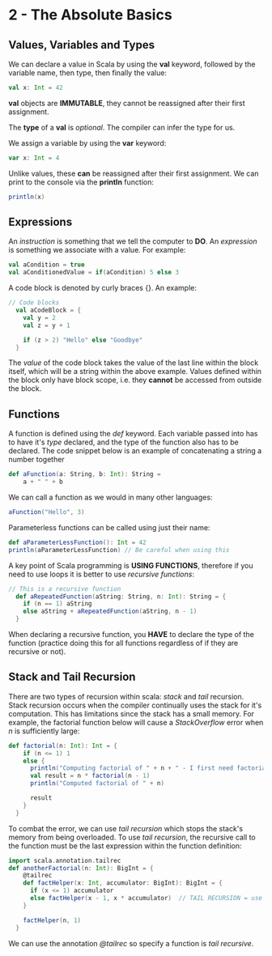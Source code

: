 # 2 - The Absolute Basics

## Values, Variables and Types

We can declare a value in Scala by using the **val** keyword, followed by the variable name, then type,
then finally the value:
```scala
val x: Int = 42
```
**val** objects are **IMMUTABLE**, they cannot be reassigned 
after their first assignment. 

The **type** of a **val** is _optional_. The compiler can 
infer the type for us.

We assign a variable by using the **var** keyword:
```scala
var x: Int = 4
```

Unlike values, these **can** be reassigned after their first assignment.
We can print to the console via the **println** function:
```scala
println(x)
```

## Expressions
An _instruction_ is something that we tell the computer to **DO**.
An _expression_ is something we associate with a value. For 
example:
```scala
val aCondition = true
val aConditionedValue = if(aCondition) 5 else 3
```

A code block is denoted by curly braces {}. An example:
```scala
// Code blocks
  val aCodeBlock = {
    val y = 2
    val z = y + 1

    if (z > 2) "Hello" else "Goodbye"
  }
```
The _value_ of the code block takes the value of the last line 
within the block itself, which will be a string within the 
above example.
Values defined within the block only have block scope, i.e. they 
**cannot** be accessed from outside the block.

## Functions
A function is defined using the *def* keyword. Each variable passed into has to have it's *type* declared, 
and the type of the function also has to be declared. The code snippet below is an example of concatenating a 
string a number together
```scala
def aFunction(a: String, b: Int): String =
    a + " " + b
```
We can call a function as we would in many other languages:
```scala
aFunction("Hello", 3)
```

Parameterless functions can be called using just their name:
```scala
def aParameterLessFunction(): Int = 42
println(aParameterLessFunction) // Be careful when using this
```

A key point of Scala programming is **USING FUNCTIONS**, therefore if you need to use loops it is better to 
use *recursive functions*:
```scala
// This is a recursive function
  def aRepeatedFunction(aString: String, n: Int): String = {
    if (n == 1) aString
    else aString + aRepeatedFunction(aString, n - 1)
  }
```
When declaring a recursive function, you **HAVE** to declare the type of the function (practice doing this 
for all functions regardless of if they are recursive or not).


## Stack and Tail Recursion
There are two types of recursion within scala: *stack* and *tail* recursion. Stack recursion occurs when the
compiler continually uses the stack for it's computation. This has limitations since the stack has a small memory.
For example, the factorial function below will cause a *StackOverflow* error when *n* is sufficiently large:
```scala
def factorial(n: Int): Int = {
    if (n <= 1) 1
    else {
      println("Computing factorial of " + n + " - I first need factorial of " + (n - 1))
      val result = n * factorial(n - 1)
      println("Computed factorial of " + n)

      result
    }
  }
```

To combat the error, we can use *tail recursion* which stops the stack's memory from being overloaded. To use
*tail recursion*, the recursive call to the function must be the last expression within the function definition:
```scala
import scala.annotation.tailrec
def anotherFactorial(n: Int): BigInt = {
    @tailrec
    def factHelper(x: Int, accumulator: BigInt): BigInt = {
      if (x <= 1) accumulator
      else factHelper(x - 1, x * accumulator)  // TAIL RECURSION = use recursive call as LAST expression
    }

    factHelper(n, 1)
  }
```
We can use the annotation *@tailrec* so specify a function is *tail recursive*.